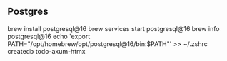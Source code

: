 ## Postgres

brew install postgresql@16
brew services start postgresql@16
brew info postgresql@16
echo 'export PATH="/opt/homebrew/opt/postgresql@16/bin:$PATH"' >> ~/.zshrc
createdb todo-axum-htmx
